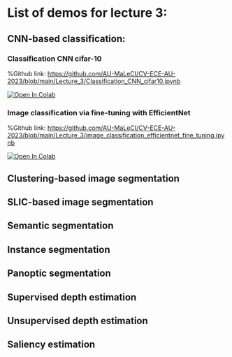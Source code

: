 # List of demos for lecture 3:

## CNN-based classification:

### Classification CNN cifar-10

%Github link: https://github.com/AU-MaLeCI/CV-ECE-AU-2023/blob/main/Lecture_3/Classification_CNN_cifar10.ipynb

[![Open In Colab](https://colab.research.google.com/assets/colab-badge.svg)](https://colab.research.google.com/github/AU-MaLeCI/CV-ECE-AU-2023/blob/main/Lecture_3/Classification_CNN_cifar10.ipynb)

### Image classification via fine-tuning with EfficientNet

%Github link: https://github.com/AU-MaLeCI/CV-ECE-AU-2023/blob/main/Lecture_3/image_classification_efficientnet_fine_tuning.ipynb

[![Open In Colab](https://colab.research.google.com/assets/colab-badge.svg)](https://colab.research.google.com/github/AU-MaLeCI/CV-ECE-AU-2023/blob/main/Lecture_3/image_classification_efficientnet_fine_tuning.ipynb)

## Clustering-based image segmentation

###

## SLIC-based image segmentation

### 

## Semantic segmentation

### 

## Instance segmentation

### 

## Panoptic segmentation

### 

## Supervised depth estimation

### 

## Unsupervised depth estimation

### 

## Saliency estimation

### 